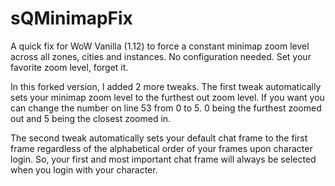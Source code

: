# sQMinimapFix
A quick fix for WoW Vanilla (1.12) to force a constant minimap zoom level across all zones, cities and instances.
No configuration needed. Set your favorite zoom level, forget it.

In this forked version, I added 2 more tweaks.
The first tweak automatically sets your minimap zoom level to the furthest out zoom level. If you want you can change the number on line 53 from 0 to 5. 0 being the furthest zoomed out and 5 being the closest zoomed in.

The second tweak automatically sets your default chat frame to the first frame regardless of the alphabetical order of your frames upon character login. So, your first and most important chat frame will always be selected when you login with your character.
